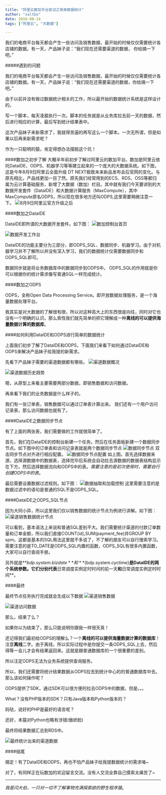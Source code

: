 ```yaml
---
title: "阿里云数加平台尝试之简单数据统计"
author: "saltbo"
date: 2016-08-14
tags: ["阿里云", "大数据"] 

---
```

我们的电商平台每天都会产生一些访问及销售数据，最开始的时候仅仅需要统计各店铺的数据。有一天，产品妹子说：“我们现在还需要渠道的数据，
    你给搞一下吧。”
<!--more-->

#####遇到的问题

我们的电商平台每天都会产生一些访问及销售数据，最开始的时候仅仅需要统计各店铺的数据。有一天，产品妹子说：“我们现在还需要渠道的数据，你给搞一下吧。”

由于以前并没有做过数据统计相关的工作，所以最开始的数据统计系统是这样设计的。

写一个脚本，每天凌晨执行一次。脚本的任务就是从业务库拉去前一天的数据，然后进行相应的计算，最后写到统计结果表中。

这次产品妹子来新需求了，我就得苦逼的再写这么一个脚本。一次无所谓，但是如果以后再来新需求呢？

作为一只聪明的猿，肯定得想办法摆脱这个坑！


####数加之初步了解
大概半年前初步了解过阿里云的数加平台。数加是阿里云依托DataIDE、ODPS、机器学习等等建立起来的一个庞大的大数据系统。如下图，这是今年8月9日阿里云全面升级 DT NEXT极致未来新品发布会后官网的变化。与原先相比，产品线更加一目了然。原先我们经常用到的ECS、RDS、OSS等都归属为云计算基础服务，新增了大数据（数加）栏目。其中就有我们今天要讲到的大数据开发套件（DataIDE）和大数据计算服务（MaxCompute），其中MaxCompute原名ODPS，所以现在很多地方还叫ODPS,这里需要稍微注意一下。
![8月9日阿里云官方升级之后](http://upload-images.jianshu.io/upload_images/1846751-79fa2ce6d4f0b0c8.png?imageMogr2/auto-orient/strip%7CimageView2/2/w/1240)

####数加之DataIDE

DataIDE即所谓的大数据开发套件。如下图：
![数加控制台首页](http://upload-images.jianshu.io/upload_images/1846751-f70352fa6c816073.png?imageMogr2/auto-orient/strip%7CimageView2/2/w/1240)

![数据开发工作台](http://upload-images.jianshu.io/upload_images/1846751-dbba215ff0f6a46a.png?imageMogr2/auto-orient/strip%7CimageView2/2/w/1240)

DataIDE的功能主要分为三部分，即ODPS_SQL、数据同步、机器学习。由于对机器学习并不了解所以并没有深入学习，我们的数据统计仅需要数据同步和ODPS_SQL即可。

数据同步就是将业务数据库中的数据同步到ODPS中。
ODPS_SQL的作用就是你可以根据你的统计需求像写普通SQL一样完成统计。

####数加之ODPS

ODPS，全称Open Data Processing Service。即开放数据处理服务，是一个海量数据处理平台。

我其实是对大数据的了解很有限，所以对这种高大上的东西很是向往，同时对它也没有一个明确的认识。那么索性我们就先简单的把它理解成一种**离线的可以提供海量数据计算的数据库**。

####如何利用DataIDE和ODPS进行简单的数据统计

上面我们初步了解了DataIDE和ODPS，下面我们来看下如何通过DataIDE和ODPS来解决产品妹子给我提的新需求。

先看下产品妹子需要的渠道数据都有哪些。
![渠道数据概况](http://upload-images.jianshu.io/upload_images/1846751-635bf5dc00e38b7e.png?imageMogr2/auto-orient/strip%7CimageView2/2/w/1240)

![渠道数据历史趋势](http://upload-images.jianshu.io/upload_images/1846751-5eb2a0136fdf7932.png?imageMogr2/auto-orient/strip%7CimageView2/2/w/1240)


嗯，从原型上来看主要需要两部分数据，即销售数据和访问数据。

再来看下我们的业务数据是什么样子的。

我们有一张订单表，销售数据可以通过订单表计算出来。
我们还有一个用户访问记录表，那么访问数据也就有了。

####DataIDE之数据同步节点

有了上面的两张表，我们需要做的工作就很简单了。

首先，我们在DataIDE的控制台新建一个任务。然后在任务面板新建一个数据同步节点。如下图中的订单表和访问记录表就是两个数据同步节点
![数据同步节点](http://upload-images.jianshu.io/upload_images/1846751-7c67e01466de14fe.png?imageMogr2/auto-orient/strip%7CimageView2/2/w/1240)
双击同步节点对齐进行相应配置。
![数据同步节点配置](http://upload-images.jianshu.io/upload_images/1846751-6f34cbdf8f4835b8.png?imageMogr2/auto-orient/strip%7CimageView2/2/w/1240)
如上图。首先选择数据来源，选择源数据中的数据表，选择完毕后系统会自动拉去源数据的数据表结构显示在下方。然后选择数据流向和ODPS中的表。*需要注意的是初次使用时，需要自行创建ODPS中的表*。

最后需要设置数据过滤规则。如下图：
![数据抽取和加载控制](http://upload-images.jianshu.io/upload_images/1846751-c1e230c043b73b2c.png?imageMogr2/auto-orient/strip%7CimageView2/2/w/1240)
这里需要注意的是数据过滤中的语句是普通的SQL不是ODPS_SQL。

####DataIDE之ODPS_SQL节点

因为大同小异，所以这里我们仅以销售数据的统计节点为例进行讲解。如下图：
![渠道销售数据统计节点](http://upload-images.jianshu.io/upload_images/1846751-672c9de080e93765.png?imageMogr2/auto-orient/strip%7CimageView2/2/w/1240)

可以看到，基本语法上来说和普通SQL差别不大。我们需要统计渠道的付款订单数量和订单金额，所以我们直接COUNT(id),SUM(payment_fee)并GROUP BY spm。这都是基本的SQL用法这里就不多说了，不了解的朋友可以自行搜索学习。需要注意的是TO_DATE是ODPS_SQL内置的函数，ODPS_SQL有很多内置函数，大家可以自行查阅手册。

另外就是**${bdp.system.bizdate}**和**${bdp.system.cyctime}**是DataIDE的两个系统参数。它们分别代表**日常调度实例定时时间的前一天**和**日常调度实例定时时间**。

####最终

最终节点任务执行完成就会生成以下数据
![渠道销售数据](http://upload-images.jianshu.io/upload_images/1846751-a07903ac52899ab8.png?imageMogr2/auto-orient/strip%7CimageView2/2/w/1240)

![渠道访问数据](http://upload-images.jianshu.io/upload_images/1846751-caab3c6c57df34ff.png?imageMogr2/auto-orient/strip%7CimageView2/2/w/1240)

那么，结束了么？

如果你以为结束了，那么只能说明你跟我一样很天真！

还记得我们最初给ODPS的理解么？一个**离线的可以提供海量数据计算的数据库**！注意**离线**二字。由于离线，所以实际过程中是你提交一条ODPS_SQL上去，然后得等一会儿才会有结果返回来。这就是跟普通数据库的一个很重要的差别。

所以注定ODPS无法为业务系统提供查询服务。

所以，我们还需要将统计结果数据从ODPS拉去到统计中心的的普通数据库中去。那么该如何操作呢？

ODPS提供了SDK，通过SDK可以很方便的拉去ODPS中的数据，但是。。。

What？没有PHP版本的SDK？只有Java版本和Python版本的？

妈哒，说好的PHP是最好的语言呢？

还好，本猿对Python也略有涉猎(傲娇脸)

最终将结果数据汇总到RDS中。

![最终统计出来的渠道数据](http://upload-images.jianshu.io/upload_images/1846751-91ef35b6daae812b.png?imageMogr2/auto-orient/strip%7CimageView2/2/w/1240)


####结尾

搞定！有了DataIDE和ODPS，再也不怕产品妹子给我提数据统计的需求咯~

对了，有同样正在玩数加的欢迎留言交流。没有人交流全靠自己摸索太痛苦了~

***
*我是闫大伯，一只对一切不了解事物充满探索欲的野生程序猿*。
